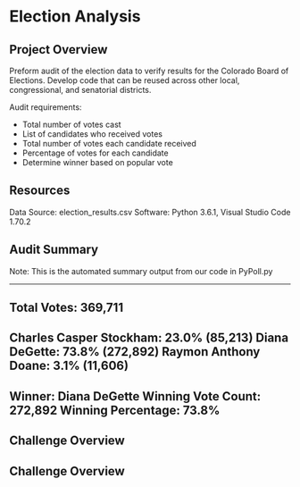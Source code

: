 # Election Analysis

## Project Overview

Preform audit of the election data to verify results for the Colorado Board of Elections. Develop code that can be reused across other local, congressional, and senatorial districts. 

Audit requirements:

-	Total number of votes cast
-	List of candidates who received votes
-	Total number of votes each candidate received
-	Percentage of votes for each candidate
-	Determine winner based on popular vote

## Resources

Data Source: election_results.csv
Software: Python 3.6.1, Visual Studio Code 1.70.2

## Audit Summary 

Note: This is the automated summary output from our code in PyPoll.py

-------------------------
Total Votes: 369,711
-------------------------
Charles Casper Stockham: 23.0% (85,213)
Diana DeGette: 73.8% (272,892)
Raymon Anthony Doane: 3.1% (11,606)
-------------------------
Winner: Diana DeGette
Winning Vote Count: 272,892
Winning Percentage: 73.8%
-------------------------

## Challenge Overview

## Challenge Overview
